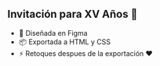 ## Invitación para XV Años 👑
* 🎨 Diseñada en Figma
* 📦 Exportada a HTML y CSS
* ⚡ Retoques despues de la exportación ❤